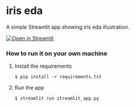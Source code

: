 # iris eda

A simple Streamlit app showing iris eda illustration.

[![Open in Streamlit](https://static.streamlit.io/badges/streamlit_badge_black_white.svg)](https://iris-eda-0372.streamlit.app/)

### How to run it on your own machine

1. Install the requirements

   ```
   $ pip install -r requirements.txt
   ```

2. Run the app

   ```
   $ streamlit run streamlit_app.py
   ```
